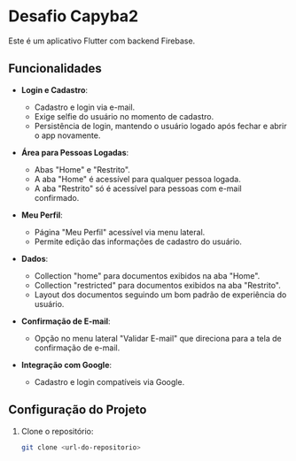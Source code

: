 # Desafio Capyba2

Este é um aplicativo Flutter com backend Firebase.

## Funcionalidades

- **Login e Cadastro**:
  - Cadastro e login via e-mail.
  - Exige selfie do usuário no momento de cadastro.
  - Persistência de login, mantendo o usuário logado após fechar e abrir o app novamente.

- **Área para Pessoas Logadas**:
  - Abas "Home" e "Restrito".
  - A aba "Home" é acessível para qualquer pessoa logada.
  - A aba "Restrito" só é acessível para pessoas com e-mail confirmado.

- **Meu Perfil**:
  - Página "Meu Perfil" acessível via menu lateral.
  - Permite edição das informações de cadastro do usuário.

- **Dados**:
  - Collection "home" para documentos exibidos na aba "Home".
  - Collection "restricted" para documentos exibidos na aba "Restrito".
  - Layout dos documentos seguindo um bom padrão de experiência do usuário.

- **Confirmação de E-mail**:
  - Opção no menu lateral "Validar E-mail" que direciona para a tela de confirmação de e-mail.

- **Integração com Google**:
  - Cadastro e login compatíveis via Google.

## Configuração do Projeto

1. Clone o repositório:
   ```bash
   git clone <url-do-repositorio>
